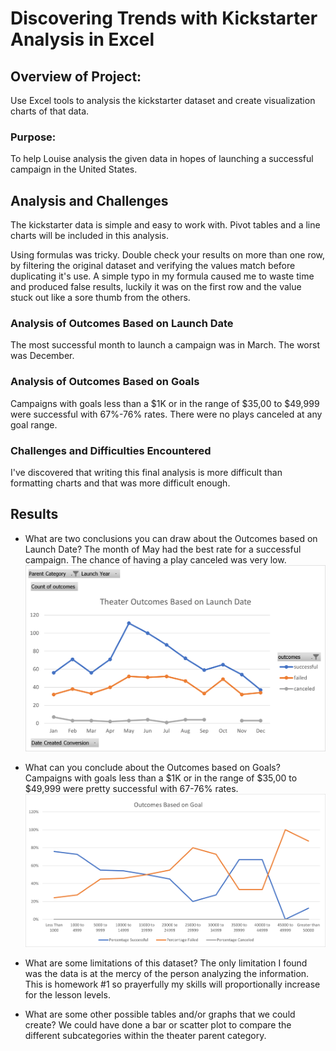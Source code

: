 # Discovering Trends with Kickstarter Analysis in Excel

## Overview of Project: 
Use Excel tools to analysis the kickstarter dataset and create visualization charts of that data.

### Purpose: 
To help Louise analysis the given data in hopes of launching a successful campaign in the United States.

## Analysis and Challenges
The kickstarter data is simple and easy to work with. Pivot tables and a line charts will be included in this analysis.

Using formulas was tricky. Double check your results on more than one row, by filtering the original dataset and verifying the values match before duplicating it's use. A simple typo in my formula caused me to waste time and produced false results, luckily it was on the first row and the value stuck out like a sore thumb from the others.

### Analysis of Outcomes Based on Launch Date
The most successful month to launch a campaign was in March. The worst was December.

### Analysis of Outcomes Based on Goals
Campaigns with goals less than a $1K or in the range of $35,00 to $49,999 were successful with 67%-76% rates. There were no plays canceled at any goal range.

### Challenges and Difficulties Encountered
I've discovered that writing this final analysis is more difficult than formatting charts and that was more difficult enough.

## Results

- What are two conclusions you can draw about the Outcomes based on Launch Date?
The month of May had the best rate for a successful campaign. The chance of having a play canceled was very low.
![Theater_Outcomes_vs_Launch](https://github.com/lnharvin/kickstarter-analysis/blob/6b1528c294ac224f93e1a2d481890be2c9e23bca/Resources/Theater_Outcomes_vs_Launch.png)

- What can you conclude about the Outcomes based on Goals?
Campaigns with goals less than a $1K or in the range of $35,00 to $49,999 were pretty successful with 67-76% rates.
![Outcomes_vs_Goals](https://github.com/lnharvin/kickstarter-analysis/blob/becb1ecfba9d5820957faca30d7c35c00c849403/Resources/Outcomes_vs_Goals.png)

- What are some limitations of this dataset?
The only limitation I found was the data is at the mercy of the person analyzing the information. This is homework #1 so prayerfully my skills will proportionally increase for the lesson levels.

- What are some other possible tables and/or graphs that we could create?
We could have done a bar or scatter plot to compare the different subcategories within the theater parent category.

